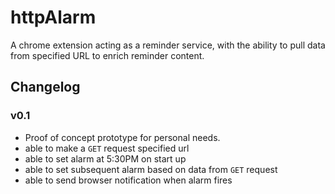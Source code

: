 # httpAlarm
A chrome extension acting as a reminder service, with the ability to pull data from specified URL to enrich reminder content.

## Changelog

### v0.1
- Proof of concept prototype for personal needs.
- able to make a `GET` request specified url
- able to set alarm at 5:30PM on start up
- able to set subsequent alarm based on data from `GET` request
- able to send browser notification when alarm fires